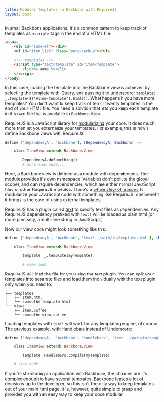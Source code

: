 ```yaml
---
title: Modular Templates in Backbone with RequireJS
layout: post
---
```


In small Backbone applications, it's a common pattern to keep track of templates as `<script>` tags in the end of a HTML file:

```html
<body>
    <div id="some-el"></div>
    <ul id="item-list" class="more-markup"></ul>

    <!-- templates -->
    <script type="text/template" id="item-template">
        <li><%= name %></li>
    </script>
</body>
```

In this case, loading the template into the Backbone view is achieved by selecting the template with jQuery, and passing it to underscore: `template: _.template($("#item-template").html())`. What happens if you have more templates? You don't want to keep track of ten or twenty templates in the end of your HTML file. You need a solution that lets you keep each template in it's own file that is available in `Backbone.View`.

RequireJS is a JavaScript library for [modularizing](http://addyosmani.com/largescalejavascript/) your code. It does much more then let you externalize your templates. For example, this is how I define Backbone views with RequireJS:

```coffeescript
define ['dependencyA', 'backbone'], (DependencyA, Backbone) ->

    class ItemView extends Backbone.View

        DependencyA.doSomething()
        # more view code...
```

Here, a Backbone view is defined as a module with dependencies. The module provides it's own namespace (variables don't pollute the global scope), and can require dependencies, which are either normal JavaScript files or other RequireJS modules. There's a [whole slew of reasons](http://requirejs.org/docs/why.html) to modularize your JavaScript code with something like RequireJS; one benefit it brings is the ease of using external templates.

RequireJS has a plugin called [text](https://github.com/requirejs/text) to specify text files as dependencies. Any RequireJS dependency prefixed with `text!` will be loaded as plain html (or more precisely, a multi-line string in JavaScript.)

Now our view code might look something like this:

```coffeescript
define ['dependencyA', 'backbone', 'text!../path/to/template.html'], (DependencyA, Backbone, myTemplate) ->

    class ItemView extends Backbone.View

        template: _.template(myTemplate)

        # view code
```

RequireJS will load the file for you using the text plugin. You can split your templates into separate files and load them individually with the text plugin only when you need to. 

```
├── templates
│   ├── item.html
│   └── someothertemplate.html
└── views
    ├── item.coffee
    └── someotherview.coffee
```

Loading templates with `text!` will work for any templating engine, of course. The previous example, with Handlebars instead of Underscore:

```coffeescript
define ['dependencyA', 'backbone', 'handlebars', 'text!../path/to/template.html'], (DependencyA, Backbone, Handlebars, myTemplate) ->

    class ItemView extends Backbone.View

        template: Handlebars.compile(myTemplate)

    # view code
```

If you're structuring an application with Backbone, the chances are it's complex enough to have several templates. Backbone leaves a lot of decisions up to the developer, so this isn't the only way to keep templates out of your main html page. It is, however, quite simple to grasp and provides you with an easy way to keep your code modular.
